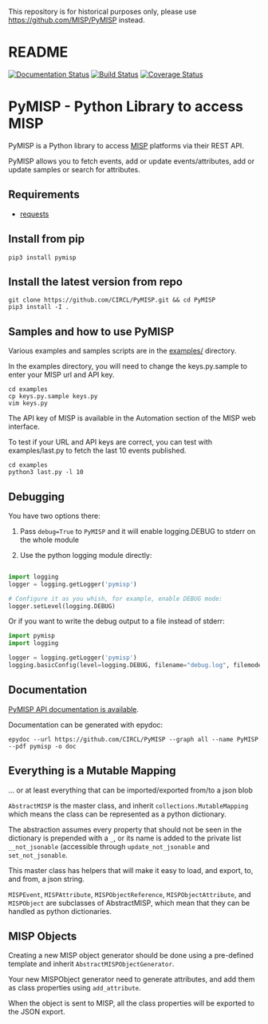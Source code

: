 This repository is for historical purposes only, please use https://github.com/MISP/PyMISP instead.

README
======

[![Documentation Status](https://readthedocs.org/projects/pymisp/badge/?version=master)](http://pymisp.readthedocs.io/en/master/?badge=master)
[![Build Status](https://travis-ci.org/MISP/PyMISP.svg?branch=master)](https://travis-ci.org/MISP/PyMISP)
[![Coverage Status](https://coveralls.io/repos/github/MISP/PyMISP/badge.svg?branch=master)](https://coveralls.io/github/MISP/PyMISP?branch=master)

# PyMISP - Python Library to access MISP

PyMISP is a Python library to access [MISP](https://github.com/MISP/MISP) platforms via their REST API.

PyMISP allows you to fetch events, add or update events/attributes, add or update samples or search for attributes.

## Requirements

 * [requests](http://docs.python-requests.org)

## Install from pip

```
pip3 install pymisp
```

## Install the latest version from repo

```
git clone https://github.com/CIRCL/PyMISP.git && cd PyMISP
pip3 install -I .
```

## Samples and how to use PyMISP

Various examples and samples scripts are in the [examples/](examples/) directory.

In the examples directory, you will need to change the keys.py.sample to enter your MISP url and API key.

```
cd examples
cp keys.py.sample keys.py
vim keys.py
```

The API key of MISP is available in the Automation section of the MISP web interface.

To test if your URL and API keys are correct, you can test with examples/last.py to
fetch the last 10 events published.

```
cd examples
python3 last.py -l 10
```

## Debugging

You have two options there:

1. Pass `debug=True` to `PyMISP` and it will enable logging.DEBUG to stderr on the whole module

2. Use the python logging module directly:

```python

import logging
logger = logging.getLogger('pymisp')

# Configure it as you whish, for example, enable DEBUG mode:
logger.setLevel(logging.DEBUG)
```

Or if you want to write the debug output to a file instead of stderr:

```python
import pymisp
import logging

logger = logging.getLogger('pymisp')
logging.basicConfig(level=logging.DEBUG, filename="debug.log", filemode='w', format=pymisp.FORMAT)
```

## Documentation

[PyMISP API documentation is available](https://media.readthedocs.org/pdf/pymisp/master/pymisp.pdf).

Documentation can be generated with epydoc:

```
epydoc --url https://github.com/CIRCL/PyMISP --graph all --name PyMISP --pdf pymisp -o doc
```

## Everything is a Mutable Mapping

... or at least everything that can be imported/exported from/to a json blob

`AbstractMISP` is the master class, and inherit `collections.MutableMapping` which means
the class can be represented as a python dictionary.

The abstraction assumes every property that should not be seen in the dictionary is prepended with a `_`,
or its name is added to the private list `__not_jsonable` (accessible through `update_not_jsonable` and `set_not_jsonable`.

This master class has helpers that will make it easy to load, and export, to, and from, a json string.

`MISPEvent`, `MISPAttribute`, `MISPObjectReference`, `MISPObjectAttribute`, and `MISPObject`
are subclasses of AbstractMISP, which mean that they can be handled as python dictionaries.

## MISP Objects

Creating a new MISP object generator should be done using a pre-defined template and inherit `AbstractMISPObjectGenerator`.

Your new MISPObject generator need to generate attributes, and add them as class properties using `add_attribute`.

When the object is sent to MISP, all the class properties will be exported to the JSON export.
